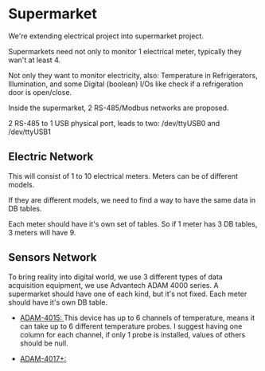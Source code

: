 Supermarket
===========

We're extending electrical project into supermarket project.

Supermarkets need not only to monitor 1 electrical meter, typically they wan't at least 4.

Not only they want to monitor electricity, also: Temperature in Refrigerators, Illumination,
and some Digital (boolean) I/Os like check if a refrigeration door is open/close. 

Inside the supermarket, 2 RS-485/Modbus networks are proposed. 

2 RS-485 to 1 USB physical port, leads to two: /dev/ttyUSB0 and /dev/ttyUSB1

Electric Network
----------------

This will consist of 1 to 10 electrical meters. Meters can be of different models. 

If they are different models, we need to find a way to have the same data in DB tables. 

Each meter should have it's own set of tables. So if 1 meter has 3 DB tables, 3 meters will have 9. 

Sensors Network
---------------

To bring reality into digital world, 
we use 3 different types of data acquisition equipment, we use Advantech ADAM 4000 series.
A supermarket should have one of each kind, but it's not fixed. Each meter should have it's own DB table. 

* [ADAM-4015: ](http://www.advantech.com/products/ADAM-4015/mod_3DF2523A-44C4-40E7-BFB6-B44B214DF8A8.aspx) 
This device has up to 6 channels of temperature, means it can take up to 6 different temperature probes. I suggest having
one column for each channel, if only 1 probe is installed, values of others should be null.

* [ADAM-4017+: ](http://www.advantech.com/products/ADAM-4017%2B/mod_10FD9E9C-8E8A-42F2-B749-A395F8426262.aspx)

